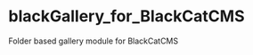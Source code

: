 blackGallery_for_BlackCatCMS
============================

Folder based gallery module for BlackCatCMS
